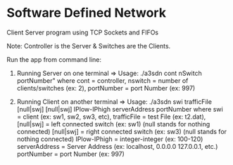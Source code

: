 # Software Defined Network

Client Server program using TCP Sockets and FIFOs

Note:
Controller is the Server & Switches are the Clients.

Run the app from command line:
 1) Running Server on one terminal
  => Usage: ./a3sdn cont nSwitch portNumber"
  where 
   cont = controller, 
   nswitch = number of clients/switches (ex: 2), 
   portNumber = port Number (ex: 997)
  
 2) Running Client on another terminal
  => Usage: ./a3sdn swi trafficFile [null|swj] [null|swj] IPlow-IPhigh serverAddress portNumber
  where 
  swi = client (ex: sw1, sw2, sw3, etc), 
  trafficFile = test File (ex: t2.dat),
  [null|swj] = left connected switch (ex: sw1) (null stands for nothing connected)
  [null|swj] = right connected switch (ex: sw3) (null stands for nothing connected)
  IPlow-IPhigh = integer-integer (ex: 100-120)
  serverAddress = Server Address (ex: localhost, 0.0.0.0 127.0.0.1, etc.)
  portNumber = port Number (ex: 997)
  
